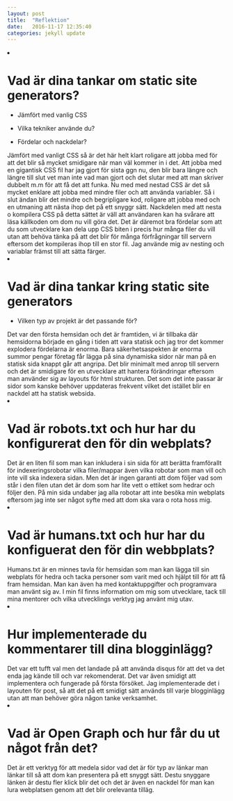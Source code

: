 ```yaml
---
layout: post
title:  "Reflektion"
date:   2016-11-17 12:35:40
categories: jekyll update
---
```

<li><h1>Vad är dina tankar om static site generators?</h1> 
<ul><li><p>Jämfört med vanlig CSS</p></li>
<li><p>Vilka tekniker använde du?</p></li>
<li><p>Fördelar och nackdelar?</p></li></ul></li>
Jämfört med vanligt CSS så är det här helt klart roligare att jobba med för att det blir så mycket smidigare när man
väl kommer in i det. Att jobba med en gigantisk CSS fil har jag gjort för sista ggn nu, den blir bara längre och längre
till slut vet man inte vad man gjort och det slutar med att man skriver dubbelt m.m för att få det att funka. Nu med
med nestad CSS är det så mycket enklare att jobba med mindre filer och att använda variabler. Så i slut ändan blir det
mindre och begripligare kod, roligare att jobba med och en utmaning att nästa ihop det på ett snyggr sätt.
Nackdelen med att nesta o kompilera CSS på detta sättet är väll att användaren kan ha svårare att läsa källkoden om dom
nu vill göra det. Det är däremot bra fördelar som att du som utvecklare kan dela upp CSS biten i precis hur många filer 
du vill utan att behöva tänka på att det blir för många förfrågningar till servern eftersom det kompileras ihop till en
stor fil.
Jag använde mig av nesting och variablar främst till att sätta färger.


<li><h1>Vad är dina tankar kring static site generators</h1>
<ul><li><p>Vilken typ av projekt är det passande för?</p></li></ul></li>
Det var den första hemsidan och det är framtiden, vi är tillbaka där hemsidorna började en gång i tiden att vara statisk
och jag tror det kommer explodera fördelarna är enorma. Bara säkerhetsaspekten är enorma summor pengar företag får lägga 
på sina dynamiska sidor när man på en statisk sida knappt går att angripa. Det blir minimalt med anrop till servern och
det är smidigare för en utvecklare att hantera förändringar eftersom man använder sig av layouts för html strukturen. 
Det som det inte passar är sidor som kanske behöver uppdateras frekvent vilket det istället blir en nackdel att ha
statisk websida.


<li><h1>Vad är robots.txt och hur har du konfigurerat den för din webplats?</h1></li>
Det är en liten fil som man kan inkludera i sin sida för att berätta framförallt för indexeringsrobotar vilka
filer/mappar även vilka robotar som man vill och inte vill ska indexera sidan. Men det är ingen garanti
att dom följer vad som står i den filen utan det är dom som har lite vett o ettiket som hedrar och följer den.
På min sida undaber jag alla robotar att inte besöka min webplats eftersom jag inte ser något syfte med att dom
ska vara o rota hoss mig.


<li><h1>Vad är humans.txt och hur har du konfiguerat den för din webbplats?</h1></li>
Humans.txt är en minnes tavla för hemsidan som man kan lägga till sin webplats för hedra och tacka personer
som varit med och hjälpt till för att få fram hemsidan. Man kan även ha med kontaktuppgifter och programvara man använt
sig av. I min fil finns information om mig som utvecklare, tack till mina mentorer och vilka utvecklings verktyg jag 
använt mig utav.


<li><h1>Hur implementerade du kommentarer till dina blogginlägg?</h1></li>
Det var ett tufft val men det landade på att använda disqus för att det va det enda jag kände till och var rekomenderat. 
Det var även smidigt att implementera och fungerade på första försöket. Jag implementerade det i layouten för post, så
att det på ett smidigt sätt används till varje blogginlägg utan att man behöver göra någon tanke verksamhet.


<li><h1>Vad är Open Graph och hur får du ut något från det?</h1></li>
Det är ett verktyg för att medela sidor vad det är för typ av länkar man länkar till så att dom kan presentera på ett
snyggt sätt. Destu snyggare länken är destu fler klick blir det och det är även en nackdel för man kan lura webplatsen
genom att det blir orelevanta tilläg.



